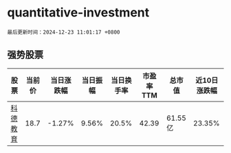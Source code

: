 # quantitative-investment

`最后更新时间：2024-12-23 11:01:17 +0800`

## 强势股票

|股票|当前价|当日涨跌幅|当日振幅|当日换手率|市盈率TTM|总市值|近10日涨跌幅|
|----|----|----|----|----|----|----|----|
|[科德教育](https://xueqiu.com/S/SZ300192)|18.7|-1.27%|9.56%|20.5%|42.39|61.55亿|23.35%|
